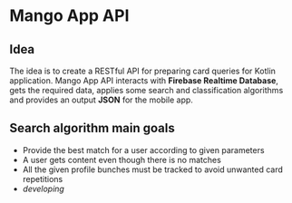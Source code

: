 # Mango App API

## Idea
The idea is to create a RESTful API for preparing card queries for Kotlin application. Mango App API interacts with **Firebase Realtime Database**, gets the required data, applies some search and classification algorithms and provides an output **JSON** for the mobile app.

## Search algorithm main goals
* Provide the best match for a user according to given parameters
* A user gets content even though there is no matches
* All the given profile bunches must be tracked to avoid unwanted card repetitions
* *developing*

